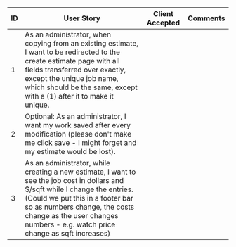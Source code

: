 
| ID | User Story | Client Accepted | Comments |
|--|--|--|--|
| 1| As an administrator, when copying from an existing estimate, I want to be redirected to the create estimate page with all fields transferred over exactly, except the unique job name, which should be the same, except with a (1) after it to make it unique. | | |
| 2 |Optional: As an administrator, I want my work saved after every modification (please don't make me click save - I might forget and my estimate would be lost).| | |
| 3 | As an administrator, while creating a new estimate, I want to see the job cost in dollars and $/sqft while I change the entries. (Could we put this in a footer bar so as numbers change, the costs change as the user changes numbers - e.g. watch price change as sqft increases)| | |

